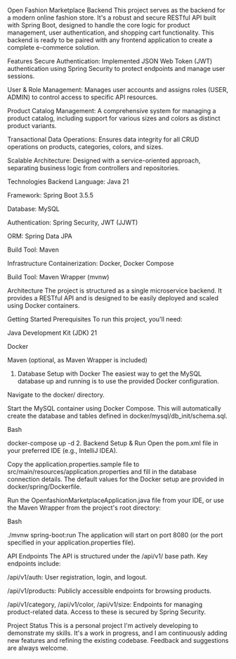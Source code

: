 Open Fashion Marketplace Backend
This project serves as the backend for a modern online fashion store. It's a robust and secure RESTful API built with Spring Boot, designed to handle the core logic for product management, user authentication, and shopping cart functionality. This backend is ready to be paired with any frontend application to create a complete e-commerce solution.

Features
Secure Authentication: Implemented JSON Web Token (JWT) authentication using Spring Security to protect endpoints and manage user sessions.

User & Role Management: Manages user accounts and assigns roles (USER, ADMIN) to control access to specific API resources.

Product Catalog Management: A comprehensive system for managing a product catalog, including support for various sizes and colors as distinct product variants.

Transactional Data Operations: Ensures data integrity for all CRUD operations on products, categories, colors, and sizes.

Scalable Architecture: Designed with a service-oriented approach, separating business logic from controllers and repositories.

Technologies
Backend
Language: Java 21

Framework: Spring Boot 3.5.5

Database: MySQL

Authentication: Spring Security, JWT (JJWT)

ORM: Spring Data JPA

Build Tool: Maven

Infrastructure
Containerization: Docker, Docker Compose

Build Tool: Maven Wrapper (mvnw)

Architecture
The project is structured as a single microservice backend. It provides a RESTful API and is designed to be easily deployed and scaled using Docker containers.

Getting Started
Prerequisites
To run this project, you'll need:

Java Development Kit (JDK) 21

Docker

Maven (optional, as Maven Wrapper is included)

1. Database Setup with Docker
The easiest way to get the MySQL database up and running is to use the provided Docker configuration.

Navigate to the docker/ directory.

Start the MySQL container using Docker Compose. This will automatically create the database and tables defined in docker/mysql/db_init/schema.sql.

Bash

docker-compose up -d
2. Backend Setup & Run
Open the pom.xml file in your preferred IDE (e.g., IntelliJ IDEA).

Copy the application.properties.sample file to src/main/resources/application.properties and fill in the database connection details. The default values for the Docker setup are provided in docker/spring/Dockerfile.

Run the OpenfashionMarketplaceApplication.java file from your IDE, or use the Maven Wrapper from the project's root directory:

Bash

./mvnw spring-boot:run
The application will start on port 8080 (or the port specified in your application.properties file).

API Endpoints
The API is structured under the /api/v1/ base path. Key endpoints include:

/api/v1/auth: User registration, login, and logout.

/api/v1/products: Publicly accessible endpoints for browsing products.

/api/v1/category, /api/v1/color, /api/v1/size: Endpoints for managing product-related data. Access to these is secured by Spring Security.

Project Status
This is a personal project I'm actively developing to demonstrate my skills. It's a work in progress, and I am continuously adding new features and refining the existing codebase. Feedback and suggestions are always welcome.

